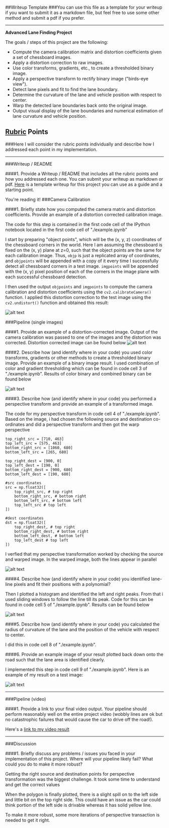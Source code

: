 ##Writeup Template
###You can use this file as a template for your writeup if you want to submit it as a markdown file, but feel free to use some other method and submit a pdf if you prefer.

---

**Advanced Lane Finding Project**

The goals / steps of this project are the following:

* Compute the camera calibration matrix and distortion coefficients given a set of chessboard images.
* Apply a distortion correction to raw images.
* Use color transforms, gradients, etc., to create a thresholded binary image.
* Apply a perspective transform to rectify binary image ("birds-eye view").
* Detect lane pixels and fit to find the lane boundary.
* Determine the curvature of the lane and vehicle position with respect to center.
* Warp the detected lane boundaries back onto the original image.
* Output visual display of the lane boundaries and numerical estimation of lane curvature and vehicle position.

[//]: # (Image References)

[image1]: ./examples/undistort_output.png "Undistorted"
[image2]: ./test_images/test1.jpg "Road Transformed"
[image3]: ./examples/binary_combo_example.jpg "Binary Example"
[image4]: ./examples/warped_straight_lines.jpg "Warp Example"
[image5]: ./examples/color_fit_lines.jpg "Fit Visual"
[image6]: ./examples/example_output.jpg "Output"
[video1]: ./project_video.mp4 "Video"

## [Rubric](https://review.udacity.com/#!/rubrics/571/view) Points
###Here I will consider the rubric points individually and describe how I addressed each point in my implementation.  

---
###Writeup / README

####1. Provide a Writeup / README that includes all the rubric points and how you addressed each one.  You can submit your writeup as markdown or pdf.  [Here](https://github.com/udacity/CarND-Advanced-Lane-Lines/blob/master/writeup_template.md) is a template writeup for this project you can use as a guide and a starting point.  

You're reading it!
###Camera Calibration

####1. Briefly state how you computed the camera matrix and distortion coefficients. Provide an example of a distortion corrected calibration image.

The code for this step is contained in the first code cell of the IPython notebook located in the first code cell of "./example.ipynb"

I start by preparing "object points", which will be the (x, y, z) coordinates of the chessboard corners in the world. Here I am assuming the chessboard is fixed on the (x, y) plane at z=0, such that the object points are the same for each calibration image.  Thus, `objp` is just a replicated array of coordinates, and `objpoints` will be appended with a copy of it every time I successfully detect all chessboard corners in a test image.  `imgpoints` will be appended with the (x, y) pixel position of each of the corners in the image plane with each successful chessboard detection.  

I then used the output `objpoints` and `imgpoints` to compute the camera calibration and distortion coefficients using the `cv2.calibrateCamera()` function.  I applied this distortion correction to the test image using the `cv2.undistort()` function and obtained this result:

![alt text][image1]

###Pipeline (single images)

####1. Provide an example of a distortion-corrected image.
Output of the camera calibration was passed to one of the images and the distortion was corrected. Distortion corrected image can be found below
![alt text][image2]

####2. Describe how (and identify where in your code) you used color transforms, gradients or other methods to create a thresholded binary image.  Provide an example of a binary image result.
I used combination of color and gradient thresholding which can be found in code cell 3 of "./example.ipynb". Results of color binary and combined binary can be found below

![alt text][image3]

####3. Describe how (and identify where in your code) you performed a perspective transform and provide an example of a transformed image.

The code for my perspective transform in code cell 4 of "./example.ipynb".  Based on the image, i had chosen the following source and destination co-ordinates and did a perspective transform and then got the warp perspective
```
top_right_src = [710, 463]
top_left_src = [575, 463]
bottom_right_src = [1060, 680]
bottom_left_src = [265, 680]

top_right_dest = [900, 0]
top_left_dest = [190, 0]
bottom_right_dest = [900, 680]
bottom_left_dest = [190, 680]

#src coordinates
src = np.float32([
    top_right_src, # top right
    bottom_right_src, # bottom right
    bottom_left_src, # bottom left
    top_left_src # top left
])

#dest coordinates
dst = np.float32([
    top_right_dest, # top right
    bottom_right_dest, # bottom right
    bottom_left_dest, # bottom left
    top_left_dest # top left
])
```

I verfied that my perspective transformation worked by checking the source and warped image. In the warped image, both the lines appear in parallel


![alt text][image4]

####4. Describe how (and identify where in your code) you identified lane-line pixels and fit their positions with a polynomial?

Then I plotted a histogram and identified the left and right peaks. From that i used sliding windows to follow the line till its peak. Code for this can be found in code cell 5 of "./example.ipynb". Results can be found below

![alt text][image5]

####5. Describe how (and identify where in your code) you calculated the radius of curvature of the lane and the position of the vehicle with respect to center.

I did this in  code cell 8 of "./example.ipynb".

####6. Provide an example image of your result plotted back down onto the road such that the lane area is identified clearly.

I implemented this step in code cell 9 of "./example.ipynb".  Here is an example of my result on a test image:

![alt text][image6]

---

###Pipeline (video)

####1. Provide a link to your final video output.  Your pipeline should perform reasonably well on the entire project video (wobbly lines are ok but no catastrophic failures that would cause the car to drive off the road!).

Here's a [link to my video result](./project_video.mp4)

---

###Discussion

####1. Briefly discuss any problems / issues you faced in your implementation of this project.  Where will your pipeline likely fail?  What could you do to make it more robust?

Getting the right source and destination points for perspective transformation was the biggest challenge. It took some time to understand and get the correct values

When the polygon is finally plotted, there is a slight spill on to the left side and little bit on the top right side. This could have an issue as the car could think portion of the left side is drivable whereas it has solid yellow line.

To make it more  robust, some more iterations of  perspective transaction is needed to get it right.  
